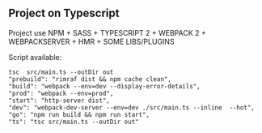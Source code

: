 ## Project on Typescript


Project use NPM + SASS + TYPESCRIPT 2 + WEBPACK 2 + WEBPACKSERVER + HMR + SOME LIBS/PLUGINS


Script available:
```
tsc  src/main.ts --outDir out
"prebuild": "rimraf dist && npm cache clean",
"build": "webpack --env=dev --display-error-details",
"prod": "webpack --env=prod",
"start": "http-server dist",
"dev": "webpack-dev-server --env=dev ./src/main.ts --inline  --hot",
"go": "npm run build && npm run start",
"ts": "tsc src/main.ts --outDir out"
```